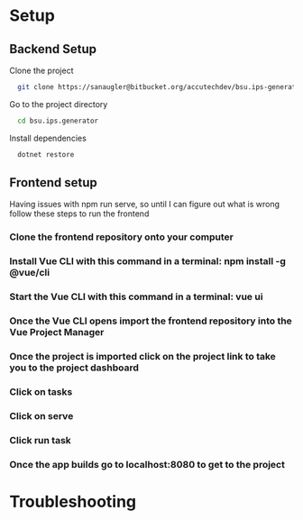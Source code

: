 # Setup
## Backend Setup
Clone the project

```bash
  git clone https://sanaugler@bitbucket.org/accutechdev/bsu.ips-generator.backend.git
```

Go to the project directory

```bash
  cd bsu.ips.generator
```

Install dependencies

```bash
  dotnet restore
```

## Frontend setup
Having issues with npm run serve, so until I can figure out what is wrong follow these steps to run the frontend

### Clone the frontend repository onto your computer
### Install Vue CLI with this command in a terminal: npm install -g @vue/cli
### Start the Vue CLI with this command in a terminal: vue ui
### Once the Vue CLI opens import the frontend repository into the Vue Project Manager
### Once the project is imported click on the project link to take you to the project dashboard
### Click on tasks
### Click on serve
### Click run task
### Once the app builds go to localhost:8080 to get to the project


# Troubleshooting
